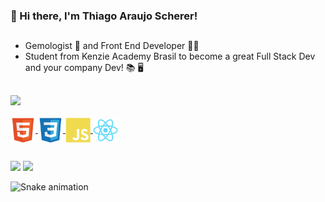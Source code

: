 ### 👋 Hi there, I'm Thiago Araujo Scherer! 
##
- Gemologist 💎 and Front End Developer 👨‍💻
- Student from Kenzie Academy Brasil to become a great Full Stack Dev and your company Dev! 📚 🖥

##
<div>
  <a href="https://beacons.ai/TAraujoS">
  <img src="https://github-readme-stats.vercel.app/api?username=taraujos&show_icons=true&theme=dracula&include_all_commits=true&count_private=true"/>
<!--- 
  <img widtht="50%" src= "https://github-readme-stats.vercel.app/api/top-langs/?username=taraujos&layout=compact&langs_count=16&theme=dracula"/>
</div>
-->

<div style="display: inline_block"><br>
  <img align="center" heigth="30" width="40" src="https://raw.githubusercontent.com/devicons/devicon/master/icons/html5/html5-original.svg">
  <img align="center" heigth="30" width="40" src="https://raw.githubusercontent.com/devicons/devicon/master/icons/css3/css3-original.svg">
  <img align="center" heigth="30" width="40" src="https://raw.githubusercontent.com/devicons/devicon/master/icons/javascript/javascript-plain.svg">
  <img align="center" heigth="30" width="40" src="https://raw.githubusercontent.com/devicons/devicon/master/icons/react/react-original.svg">
</div>

##

<div>
  <a href="https://www.linkedin.com/in/thiago-araujo-scherer/"><img src="https://img.shields.io/badge/LinkedIn-0077B5?style=for-the-badge&logo=linkedin&logoColor=white" target="_blank"></a>
<a href="mailto:tharaujo.james@gmail.com"><img src="https://img.shields.io/badge/Gmail-D14836?style=for-the-badge&logo=gmail&logoColor=white" target="_blank"></a>

  ![Snake animation](https://github.com/taraujos/taraujos/blob/output/github-contribution-grid-snake.svg)
</div>


